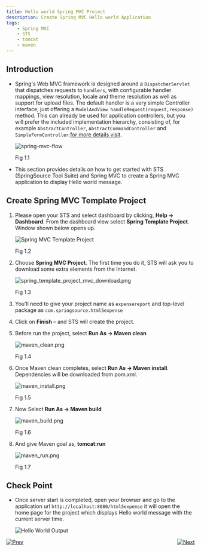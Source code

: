 ```yaml
---
title: Hello world Spring MVC Project
description: Create Spring MVC Hello world Application
tags:
    - Spring MVC
    - STS
    - tomcat
    - maven
---
```


## Introduction
* Spring's Web MVC framework is designed around a `DispatcherServlet` that dispatches requests to `handlers`, with configurable handler mappings, view resolution, locale and theme resolution as well as support for upload files. The default handler is a very simple Controller interface, just offering a `ModelAndView handleRequest(request,response)` method. This can already be used for application controllers, but you will prefer the included implementation hierarchy, consisting of, for example `AbstractController`, `AbstractCommandController` and `SimpleFormController`.[for more details visit](http://static.springsource.org/spring/docs/2.0.x/reference/mvc.htmlk).

	![spring-mvc-flow](/images/spring_tutorial/spring-mvc-flow.png)

     Fig 1.1
 
* This section provides details on how to get started with STS (SpringSource Tool Suite) and Spring MVC to create a Spring MVC application to display Hello world message.

## Create Spring MVC Template Project
1.  Please open your STS and select dashboard by clicking, **Help -> Dashboard**. From the dashboard
view select **Spring Template Project**. Window shown below opens up.

	![Spring MVC Template Project](/images/spring_tutorial/spring_template_project_mvc.png)

     Fig 1.2


2.  Choose **Spring MVC Project**. The first time you do it, STS will ask you to download some extra
elements from the Internet.

	![spring_template_project_mvc_download.png](/images/spring_tutorial/spring_template_project_mvc_download.png)

     Fig 1.3

3.  You’ll need to give your project name as `expensereport` and top-level package as `com.springsource.html5expense`

4.  Click on **Finish** – and STS will create the project.

5.  Before run the project, select **Run As -> Maven clean**

	![maven_clean.png](/images/spring_tutorial/maven_clean.png)

     Fig 1.4

6.  Once Maven clean completes, select **Run As -> Maven install**. Dependencies will be downloaded from pom.xml.

	![maven_install.png](/images/spring_tutorial/maven_install.png)

     Fig 1.5

7.  Now Select **Run As -> Maven build**

	![maven_build.png](/images/spring_tutorial/maven_build.png)

     Fig 1.6

8.  And give Maven goal as, **tomcat:run**

	![maven_run.png](/images/spring_tutorial/maven_run.png)

     Fig 1.7

## Check Point
*  Once server start is completed, open your browser and go to the application url `http://localhost:8080/html5expense` it will open the home page for the project which displays Hello world message with the current server time.

	![Hello World Output](/images/spring_tutorial/hello_world.png)

[![Prev](/images/spring_tutorial/prev_doc.png)](/frameworks/java/spring/tutorials/springmvc-jpa-postgres/spring-getting-started-with-STS.html)  <span style="float: right;">[![Next](/images/spring_tutorial/next_doc.png)](/frameworks/java/spring/tutorials/springmvc-jpa-postgres/spring-expensereport-app-tutorial.html)</span>
